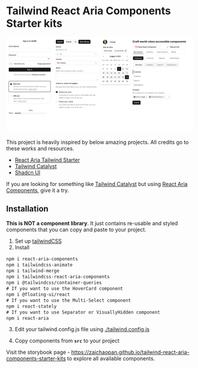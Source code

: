 # Tailwind React Aria Components Starter kits

![hero](./screenshots/overview.png)

This project is heavily inspired by below amazing projects. All credits go to these works and resources.

- [React Aria Tailwind Starter](https://react-spectrum.adobe.com/react-aria-tailwind-starter/?path=/docs/alertdialog--docs)
- [Tailwind Catalyst](https://tailwindui.com/templates/catalyst)
- [Shadcn UI](https://ui.shadcn.com/docs)

If you are looking for something like [Tailwind Catalyst](https://tailwindui.com/templates/catalyst) but using [React Aria Components](https://react-spectrum.adobe.com/react-aria/components.html), give it a try.

## Installation

**This is NOT a component library**. It just contains re-usable and styled components that you can copy and paste to your project.

1. Set up [tailwindCSS](https://tailwindcss.com/docs/installation)
2. Install

```shell
npm i react-aria-components
npm i tailwindcss-animate
npm i tailwind-merge
npm i tailwindcss-react-aria-components
npm i @tailwindcss/container-queries
# If you want to use the HoverCard component
npm i @floating-ui/react
# If you want to use the Multi-Select component
npm i react-stately
# If you want to use Separator or VisuallyHidden component
npm i react-aria
```

3. Edit your tailwind.config.js file using [./tailwind.config.js](./tailwind.config.js)

4. Copy components from **`src`** to your project

Visit the storybook page - https://zaichaopan.github.io/tailwind-react-aria-components-starter-kits to explore all available components.

